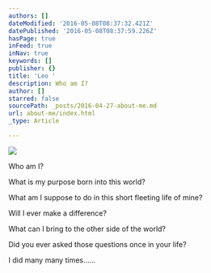 ```yaml
---
authors: []
dateModified: '2016-05-08T08:37:32.421Z'
datePublished: '2016-05-08T08:37:59.226Z'
hasPage: true
inFeed: true
inNav: true
keywords: []
publisher: {}
title: 'Leo '
description: Who am I?
author: []
starred: false
sourcePath: _posts/2016-04-27-about-me.md
url: about-me/index.html
_type: Article

---
```

![](https://the-grid-user-content.s3-us-west-2.amazonaws.com/70f99c7a-1297-4c4a-a83f-64e032d5a59b.jpg)

Who am I?

What is my purpose born into this world?

What am I suppose to do in this short fleeting life of mine?

Will I ever make a difference?

What can I bring to the other side of the world?

Did you ever asked those questions once in your life?

I did many many times......